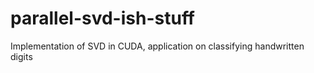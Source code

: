 # parallel-svd-ish-stuff
Implementation of SVD in CUDA, application on classifying handwritten digits
